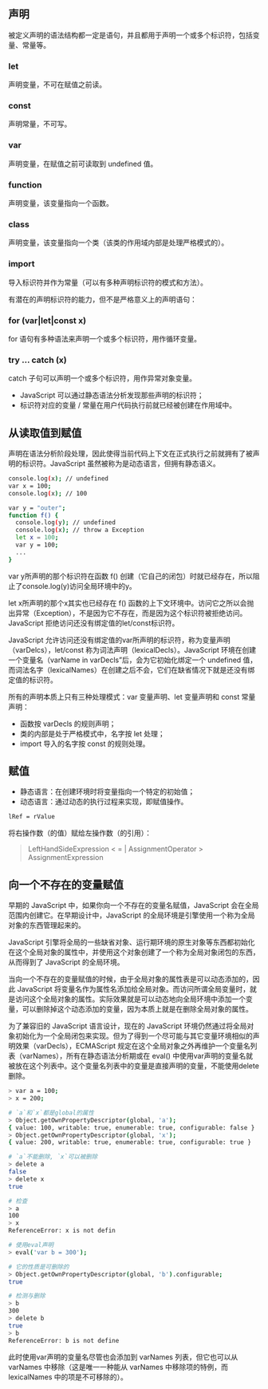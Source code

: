 ## 声明
被定义声明的语法结构都一定是语句，并且都用于声明一个或多个标识符，包括变量、常量等。

### let
声明变量，不可在赋值之前读。

### const
声明常量，不可写。

### var
声明变量，在赋值之前可读取到 undefined 值。

### function
声明变量，该变量指向一个函数。

### class
声明变量，该变量指向一个类（该类的作用域内部是处理严格模式的）。

### import
导入标识符并作为常量（可以有多种声明标识符的模式和方法）。



有潜在的声明标识符的能力，但不是严格意义上的声明语句：

### for (var|let|const x)
for 语句有多种语法来声明一个或多个标识符，用作循环变量。

### try … catch (x)
catch 子句可以声明一个或多个标识符，用作异常对象变量。



+ JavaScript 可以通过静态语法分析发现那些声明的标识符；
+ 标识符对应的变量 / 常量在用户代码执行前就已经被创建在作用域中。

## 从读取值到赋值
声明在语法分析阶段处理，因此使得当前代码上下文在正式执行之前就拥有了被声明的标识符。JavaScript 虽然被称为是动态语言，但拥有静态语义。

```bash
console.log(x); // undefined
var x = 100;
console.log(x); // 100
```

```bash
var y = "outer";
function f() {
  console.log(y); // undefined
  console.log(x); // throw a Exception
  let x = 100;
  var y = 100;
  ...
}
```

var y所声明的那个标识符在函数 f() 创建（它自己的闭包）时就已经存在，所以阻止了console.log(y)访问全局环境中的y。



let x所声明的那个x其实也已经存在 f() 函数的上下文环境中。访问它之所以会抛出异常（Exception），不是因为它不存在，而是因为这个标识符被拒绝访问。JavaScript 拒绝访问还没有绑定值的let/const标识符。



JavaScript 允许访问还没有绑定值的var所声明的标识符，称为变量声明（varDelcs），let/const 称为词法声明（lexicalDecls）。JavaScript 环境在创建一个变量名（varName in varDecls”后，会为它初始化绑定一个 undefined 值，而词法名字（lexicalNames）在创建之后不会，它们在缺省情况下就是还没有绑定值的标识符。



所有的声明本质上只有三种处理模式：var 变量声明、let 变量声明和 const 常量声明：

+ 函数按 varDecls 的规则声明；
+ 类的内部是处于严格模式中，名字按 let 处理；
+ import 导入的名字按 const 的规则处理。

## 赋值
+ 静态语言：在创建环境时将变量指向一个特定的初始值；
+ 动态语言：通过动态的执行过程来实现，即赋值操作。

```bash
lRef = rValue
```

将右操作数（的值）赋给左操作数（的引用）：

> LeftHandSideExpression < = | AssignmentOperator > AssignmentExpression
>

## 向一个不存在的变量赋值
早期的 JavaScript 中，如果你向一个不存在的变量名赋值，JavaScript 会在全局范围内创建它。在早期设计中，JavaScript 的全局环境是引擎使用一个称为全局对象的东西管理起来的。



JavaScript 引擎将全局的一些缺省对象、运行期环境的原生对象等东西都初始化在这个全局对象的属性中，并使用这个对象创建了一个称为全局对象闭包的东西，从而得到了 JavaScript 的全局环境。



当向一个不存在的变量赋值的时候，由于全局对象的属性表是可以动态添加的，因此 JavaScript 将变量名作为属性名添加给全局对象。而访问所谓全局变量时，就是访问这个全局对象的属性。实际效果就是可以动态地向全局环境中添加一个变量，可以删除掉这个动态添加的变量，因为本质上就是在删除全局对象的属性。



为了兼容旧的 JavaScript 语言设计，现在的 JavaScript 环境仍然通过将全局对象初始化为一个全局闭包来实现。但为了得到一个尽可能与其它变量环境相似的声明效果（varDecls），ECMAScript 规定在这个全局对象之外再维护一个变量名列表（varNames），所有在静态语法分析期或在 eval() 中使用var声明的变量名就被放在这个列表中。这个变量名列表中的变量是直接声明的变量，不能使用delete删除。

```bash
> var a = 100;
> x = 200;

# `a`和`x`都是global的属性
> Object.getOwnPropertyDescriptor(global, 'a');
{ value: 100, writable: true, enumerable: true, configurable: false }
> Object.getOwnPropertyDescriptor(global, 'x');
{ value: 200, writable: true, enumerable: true, configurable: true }

# `a`不能删除, `x`可以被删除
> delete a
false
> delete x
true

# 检查
> a
100
> x
ReferenceError: x is not defin
```

```bash
# 使用eval声明
> eval('var b = 300');

# 它的性质是可删除的
> Object.getOwnPropertyDescriptor(global, 'b').configurable;
true

# 检测与删除
> b
300
> delete b
true
> b
ReferenceError: b is not define
```

此时使用var声明的变量名尽管也会添加到 varNames 列表，但它也可以从 varNames 中移除（这是唯一一种能从 varNames 中移除项的特例，而 lexicalNames 中的项是不可移除的）。

